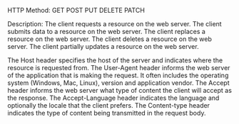 HTTP Method:
GET
POST
PUT
DELETE
PATCH

Description:
The client requests a resource on the web server.
The client submits data to a resource on the web server.
The client replaces a resource on the web server.
The client deletes a resource on the web server.
The client partially updates a resource on the web server.

The Host header specifies the host of the server and indicates where the resource is requested from.
The User-Agent header informs the web server of the application that is making the request. It often includes the operating system (Windows, Mac, Linux), version and application vendor.
The Accept header informs the web server what type of content the client will accept as the response.
The Accept-Language header indicates the language and optionally the locale that the client prefers.
The Content-type header indicates the type of content being transmitted in the request body.
